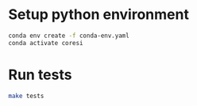 # Setup python environment

```bash
conda env create -f conda-env.yaml
conda activate coresi
```

# Run tests

```bash
make tests
```
